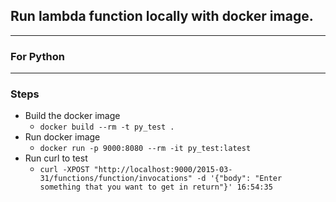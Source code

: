 ## Run lambda function locally with docker image.

---

### For Python

---

### Steps

- Build the docker image
  - `docker build --rm -t py_test .`
- Run docker image
  - `docker run -p 9000:8080 --rm -it py_test:latest`
- Run curl to test
  - `curl -XPOST "http://localhost:9000/2015-03-31/functions/function/invocations" -d '{"body": "Enter something that you want to get in return"}' 16:54:35`
